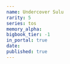```yaml
---
name: Undercover Sulu
rarity: 5
series: tos
memory_alpha:
bigbook_tier: -1
in_portal: true
date:
published: true
---
```




